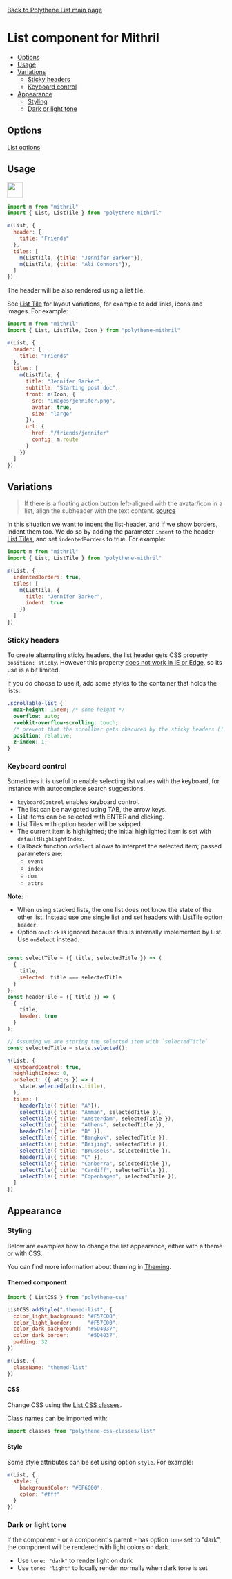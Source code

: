 [Back to Polythene List main page](../list.md)

# List component for Mithril

<!-- MarkdownTOC autolink="true" autoanchor="true" bracket="round" -->

- [Options](#options)
- [Usage](#usage)
- [Variations](#variations)
  - [Sticky headers](#sticky-headers)
  - [Keyboard control](#keyboard-control)
- [Appearance](#appearance)
  - [Styling](#styling)
  - [Dark or light tone](#dark-or-light-tone)

<!-- /MarkdownTOC -->

<a name="options"></a>
## Options

[List options](../list.md)


<a name="usage"></a>
## Usage

<a href="https://jsfiddle.net/ArthurClemens/8k7gg3va/" target="_blank"><img src="https://arthurclemens.github.io/assets/polythene/docs/try-out-green.gif" height="36" /></a>

~~~javascript
import m from "mithril"
import { List, ListTile } from "polythene-mithril"

m(List, {
  header: {
    title: "Friends"
  },
  tiles: [
    m(ListTile, {title: "Jennifer Barker"}),
    m(ListTile, {title: "Ali Connors"}),
  ]
})
~~~

The header will be also rendered using a list tile.

See [List Tile](list-tile.md) for layout variations, for example to add links, icons and images. For example:

~~~javascript
import m from "mithril"
import { List, ListTile, Icon } from "polythene-mithril"

m(List, {
  header: {
    title: "Friends"
  },
  tiles: [
    m(ListTile, {
      title: "Jennifer Barker",
      subtitle: "Starting post doc",
      front: m(Icon, {
        src: "images/jennifer.png",
        avatar: true,
        size: "large"
      }),
      url: {
        href: "/friends/jennifer"
        config: m.route
      }
    })
  ]
})
~~~


<a name="variations"></a>
## Variations

> If there is a floating action button left-aligned with the avatar/icon in a list,
> align the subheader with the text content.
> [source](https://material.io/guidelines/components/subheaders.html#subheaders-list-subheaders)

In this situation we want to indent the list-header, and if we show borders, indent them too. We do so by adding the parameter `indent` to the header [List Tiles](../list-tile.md), and set `indentedBorders` to true. For example:

~~~javascript
import m from "mithril"
import { List, ListTile } from "polythene-mithril"

m(List, {
  indentedBorders: true,
  tiles: [
    m(ListTile, {
      title: "Jennifer Barker",
      indent: true
    })
  ]
})
~~~

<a name="sticky-headers"></a>
### Sticky headers

To create alternating sticky headers, the list header gets CSS property `position: sticky`. However this property [does not work in IE or Edge](http://caniuse.com/#feat=css-sticky), so its use is a bit limited.

If you do choose to use it, add some styles to the container that holds the lists:

~~~css
.scrollable-list {
  max-height: 15rem; /* some height */
  overflow: auto;
  -webkit-overflow-scrolling: touch;
  /* prevent that the scrollbar gets obscured by the sticky headers (!) */
  position: relative;
  z-index: 1;
}
~~~

<a name="keyboard-control"></a>
### Keyboard control

Sometimes it is useful to enable selecting list values with the keyboard, for instance with autocomplete search suggestions.

* `keyboardControl` enables keyboard control.
* The list can be navigated using TAB, the arrow keys.
* List items can be selected with ENTER and clicking.
* List Tiles with option `header` will be skipped.
* The current item is highlighted; the initial highlighted item is set with `defaultHighlightIndex`.
* Callback function `onSelect` allows to interpret the selected item; passed parameters are: 
  * `event`
  * `index`
  * `dom`
  * `attrs`

**Note:**

* When using stacked lists, the one list does not know the state of the other list. Instead use one single list and set headers with ListTile option `header`.
* Option `onclick` is ignored because this is internally implemented by List. Use `onSelect` instead.


~~~javascript

const selectTile = ({ title, selectedTitle }) => (
  {
    title,
    selected: title === selectedTitle
  }
);
const headerTile = ({ title }) => (
  {
    title,
    header: true
  }
);

// Assuming we are storing the selected item with `selectedTitle`
const selectedTitle = state.selected();

h(List, {
  keyboardControl: true,
  highlightIndex: 0,
  onSelect: ({ attrs }) => (
    state.selected(attrs.title),
  ),
  tiles: [
    headerTile({ title: "A"}),
    selectTile({ title: "Amman", selectedTitle }),
    selectTile({ title: "Amsterdam", selectedTitle }),
    selectTile({ title: "Athens", selectedTitle }),
    headerTile({ title: "B" }),
    selectTile({ title: "Bangkok", selectedTitle }),
    selectTile({ title: "Beijing", selectedTitle }),
    selectTile({ title: "Brussels", selectedTitle }),
    headerTile({ title: "C" }),
    selectTile({ title: "Canberra", selectedTitle }),
    selectTile({ title: "Cardiff", selectedTitle }),
    selectTile({ title: "Copenhagen", selectedTitle }),
  ]
})
~~~



<a name="appearance"></a>
## Appearance

<a name="styling"></a>
### Styling

Below are examples how to change the list appearance, either with a theme or with CSS.

You can find more information about theming in  [Theming](../../theming.md).

#### Themed component

~~~javascript
import { ListCSS } from "polythene-css"

ListCSS.addStyle(".themed-list", {
  color_light_background: "#F57C00",
  color_light_border:     "#F57C00",
  color_dark_background:  "#5D4037",
  color_dark_border:      "#5D4037",
  padding: 32
})

m(List, {
  className: "themed-list"
})
~~~

#### CSS

Change CSS using the [List CSS classes](../../../packages/polythene-css-classes/list.js).

Class names can be imported with:

~~~javascript
import classes from "polythene-css-classes/list"
~~~

#### Style

Some style attributes can be set using option `style`. For example:

~~~javascript
m(List, {
  style: {
    backgroundColor: "#EF6C00",
    color: "#fff"
  }
})
~~~

<a name="dark-or-light-tone"></a>
### Dark or light tone

If the component - or a component's parent - has option `tone` set to "dark", the component will be rendered with light colors on dark. 

* Use `tone: "dark"` to render light on dark
* Use `tone: "light"` to locally render normally when dark tone is set


